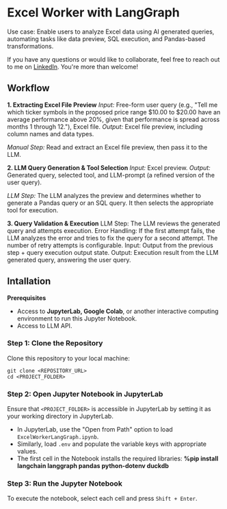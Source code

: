 # Excel Worker with LangGraph

Use case: Enable users to analyze Excel data using AI generated queries, automating tasks like data preview, SQL execution, and Pandas-based transformations.

If you have any questions or would like to collaborate, feel free to reach out to me on [LinkedIn](https://www.linkedin.com/in/jenya-stoeva-60477249/). You're more than welcome!

## Workflow

**1. Extracting Excel File Preview**
*Input:* Free-form user query (e.g., "Tell me which ticker symbols in the proposed price range $10.00 to $20.00 have an average performance above 20%, given that performance is spread across months 1 through 12."), Excel file.
*Output:* Excel file preview, including column names and data types.

*Manual Step:* Read and extract an Excel file preview, then pass it to the LLM.

**2. LLM Query Generation & Tool Selection**
*Input:* Excel preview.
*Output:* Generated query, selected tool, and LLM-prompt (a refined version of the user query).

*LLM Step:* The LLM analyzes the preview and determines whether to generate a Pandas query or an SQL query. It then selects the appropriate tool for execution.

**3. Query Validation & Execution**
LLM Step: The LLM reviews the generated query and attempts execution.
Error Handling: If the first attempt fails, the LLM analyzes the error and tries to fix the query for a second attempt. The number of retry attempts is configurable.
Input: Output from the previous step + query execution output state.
Output: Execution result from the LLM generated query, answering the user query.

## Intallation

<b>Prerequisites</b>

* Access to <b>JupyterLab, Google Colab</b>, or another interactive computing environment to run this Jupyter Notebook.
* Access to LLM API.

### Step 1: Clone the Repository

Clone this repository to your local machine:
```
git clone <REPOSITORY_URL>
cd <PROJECT_FOLDER>
```

### Step 2: Open Jupyter Notebook in JupyterLab

Ensure that ```<PROJECT_FOLDER>``` is accessible in JupyterLab by setting it as your working directory in JupyterLab.
 * In JupyterLab, use the "Open from Path" option to load ```ExcelWorkerLangGraph.ipynb```.
 * Similarly, load ```.env``` and populate the variable keys with appropriate values.
 * The first cell in the Notebook installs the required libraries: **%pip install langchain langgraph pandas python-dotenv duckdb**

### Step 3: Run the Jupyter Notebook

To execute the notebook, select each cell and press ```Shift + Enter```.

